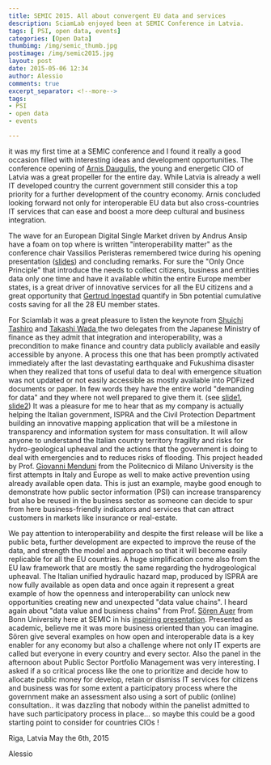 ```yaml
---
title: SEMIC 2015. All about convergent EU data and services
description: SciamLab enjoyed been at SEMIC Conference in Latvia.
tags: [ PSI, open data, events]
categories: [Open Data]
thumbimg: /img/semic_thumb.jpg
postimage: /img/semic2015.jpg
layout: post
date: 2015-05-06 12:34
author: Alessio
comments: true
excerpt_separator: <!--more-->
tags:
- PSI
- open data
- events

---
```

it was my first time at a SEMIC conference and I found it really a good occasion filled with interesting ideas and development opportunities. The conference opening of [Arnis Daugulis](https://mobile.twitter.com/arnis_daugulis), the young and energetic CIO of Latvia was a great propeller for the entire day. While Latvia is already a well IT developed country the current government still consider this a top priority for a further development of the country economy. Arnis concluded looking forward not only for interoperable EU data but also cross-countries IT services that can ease and boost a more deep cultural and business integration.

The wave for an European Digital Single Market driven by Andrus Ansip have a foam on top where is written "interoperability matter" as the conference chair Vassilios Peristeras remembered twice during his opening presentation ([slides](https://joinup.ec.europa.eu/sites/default/files/isa_field_path/presentation_by_vassilios_peristeras-_enterprise_information_management_and_service_portfolio_management_for_the_public_sector.pdf)) and concluding remarks.  For sure the "Only Once Principle" that introduce the needs to collect citizens, business and entities data only one time and have it available whitin the entire Europe member states, is a great driver of innovative services for all the EU citizens and a great opportunity that [Gertrud Ingestad](https://www.linkedin.com/pub/gertrud-ingestad/5/816/b54) quantify in 5bn potential cumulative costs saving for all the 28 EU member states.

For Sciamlab it was a great pleasure to listen the keynote from [Shuichi Tashiro](https://www.linkedin.com/pub/shuichi-tashiro/3/34/8b3) and [Takashi Wada ](https://www.linkedin.com/pub/takashi-wada/46/768/b70) the two delegates from the Japanese Ministry of finance as they admit that integration and interoperability, was a precondition to make finance and country data publicly available and easily accessible by anyone. A process this one that has been promptly activated immediately after the last devastating earthquake and Fukushima disaster when they realized that tons of useful data to deal with emergence situation was not updated or not easily accessible as mostly available into PDFized documents or paper. In few words they have the entire world "demanding for data" and they where not well prepared to give them it. (see [slide1](https://joinup.ec.europa.eu/sites/default/files/isa_field_path/presentation_by_shuichi_tashiro_-_japanese_common_vocabulary_project.pdf), [slide2](https://joinup.ec.europa.eu/sites/default/files/isa_field_path/presentation_by_takashi_wada-_japanese_common_vocabulary_project.pdf))
It was a pleasure for me to hear that as my company is actually helping the Italian government, ISPRA and the Civil Protection Department building an innovative mapping application that will be a milestone in transparency and information system for mass consultation. It will allow anyone to understand the Italian country territory fragility and risks for hydro-geological upheaval and the actions that the government is doing to deal with emergencies and to reduces risks of flooding. This project headed by Prof. [Giovanni Menduni](http://twitter.com/giovannimenduni) from the Politecnico di Milano University is the first attempts in Italy and Europe as well to make active prevention using already available open data. This is just an example, maybe good enough to demonstrate how public sector information (PSI) can increase transparency but also be reused in the business sector as someone can decide to spur from here  business-friendly indicators and services that can attract customers in markets like insurance or real-estate.

We pay attention to interoperability and despite the first release will be like a public beta, further development are expected to improve the reuse of the data, and strength the model and approach so that it will become easily replicable for all the EU countries.
A huge simplification come also from the EU law framework that are mostly the same regarding the hydrogeological upheaval. The Italian unified hydraulic hazard map, produced by ISPRA are now fully available as open data and once again it represent a great example of how the openness and interoperability can unlock new opportunities creating new and unexpected "data value chains". I heard again about "data value and business chains" from Prof. [Sören Auer](http://eis.iai.uni-bonn.de/SoerenAuer.html) from Bonn University here at SEMIC in his [inspiring presentation](https://joinup.ec.europa.eu/sites/default/files/isa_field_path/presentation_by_soren_auer_-_creating_data_value_chains_by_linking_enterprise_data.pdf). Presented as academic, believe me it was more business oriented than you can imagine. Sören give several examples on how open and interoperable data is a key enabler for any economy but also a challenge where not only IT experts are called but everyone in every country and every sector.
Also the panel in the afternoon about Public Sector Portfolio Management was very interesting. I asked  if a so critical process like the one to prioritize and decide how to allocate public money for develop, retain or dismiss IT services for citizens and business was for some extent a participatory process where the government make an assessment also using a sort of public (online) consultation.. it was dazzling that nobody within the panelist admitted to have such participatory process in place... so maybe this could be a good starting point to consider for countries CIOs !

Riga, Latvia 
May the 6th, 2015

Alessio
